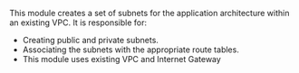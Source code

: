 This module creates a set of subnets for the application architecture within an existing VPC. It is responsible for:

- Creating public and private subnets.
- Associating the subnets with the appropriate route tables.
- This module uses existing VPC and Internet Gateway
